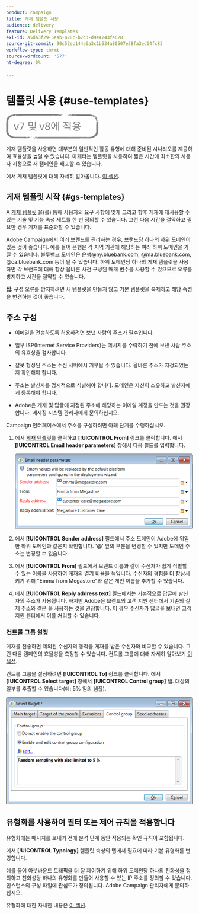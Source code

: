 ```yaml
---
product: campaign
title: 게재 템플릿 사용
audience: delivery
feature: Delivery Templates
exl-id: a5da3f29-5eab-428c-b7c3-d9e4243fe628
source-git-commit: 90c52ec144a6a3c1b534a80507e38fa3ed64fc83
workflow-type: tm+mt
source-wordcount: '577'
ht-degree: 0%

---
```


# 템플릿 사용 {#use-templates}

![](../../assets/common.svg)

게재 템플릿을 사용하면 대부분의 일반적인 활동 유형에 대해 준비된 시나리오를 제공하여 효율성을 높일 수 있습니다. 마케터는 템플릿을 사용하여 짧은 시간에 최소한의 사용자 지정으로 새 캠페인을 배포할 수 있습니다.

에서 게재 템플릿에 대해 자세히 알아봅니다. [이 섹션](creating-a-delivery-template.md).

## 게재 템플릿 시작 {#gs-templates}

A [게재 템플릿](creating-a-delivery-template.md) 을(를) 통해 사용자의 요구 사항에 맞게 그리고 향후 게재에 재사용할 수 있는 기술 및 기능 속성 세트를 한 번 정의할 수 있습니다. 그런 다음 시간을 절약하고 필요한 경우 게재를 표준화할 수 있습니다.

Adobe Campaign에서 여러 브랜드를 관리하는 경우, 브랜드당 하나의 하위 도메인이 있는 것이 좋습니다. 예를 들어 은행은 각 지역 기관에 해당하는 여러 하위 도메인을 가질 수 있습니다. 블루뱅크 도메인은 은행@ny.bluebank.com, @ma.bluebank.com, @ca.bluebank.com 등이 될 수 있습니다. 하위 도메인당 하나의 게재 템플릿을 사용하면 각 브랜드에 대해 항상 올바른 사전 구성된 매개 변수를 사용할 수 있으므로 오류를 방지하고 시간을 절약할 수 있습니다.

**팁**: 구성 오류를 방지하려면 새 템플릿을 만들지 않고 기본 템플릿을 복제하고 해당 속성을 변경하는 것이 좋습니다.

## 주소 구성

* 이메일을 전송하도록 허용하려면 보낸 사람의 주소가 필수입니다.

* 일부 ISP(Internet Service Providers)는 메시지를 수락하기 전에 보낸 사람 주소의 유효성을 검사합니다.

* 잘못 형성된 주소는 수신 서버에서 거부될 수 있습니다. 올바른 주소가 지정되었는지 확인해야 합니다.

* 주소는 발신자를 명시적으로 식별해야 합니다. 도메인은 자신이 소유하고 발신자에게 등록해야 합니다.

* Adobe은 게재 및 답글에 지정된 주소에 해당하는 이메일 계정을 만드는 것을 권장합니다. 메시징 시스템 관리자에게 문의하십시오.

Campaign 인터페이스에서 주소를 구성하려면 아래 단계를 수행하십시오.

1. 에서 [게재 템플릿](creating-a-delivery-template.md)를 클릭하고 **[!UICONTROL From]** 링크를 클릭합니다. 에서 **[!UICONTROL Email header parameters]** 창에서 다음 필드를 입력합니다.

   ![](assets/d_best_practices_email_header.png)

1. 에서 **[!UICONTROL Sender address]** 필드에서 주소 도메인이 Adobe에 위임한 하위 도메인과 같은지 확인합니다. &#39;@&#39; 앞의 부분을 변경할 수 있지만 도메인 주소는 변경할 수 없습니다.

1. 에서 **[!UICONTROL From]** 필드에서 브랜드 이름과 같이 수신자가 쉽게 식별할 수 있는 이름을 사용하여 게재의 열기 비율을 높입니다. 수신자의 경험을 더 향상시키기 위해 &quot;Emma from Megastore&quot;와 같은 개인 이름을 추가할 수 있습니다.

1. 에서 **[!UICONTROL Reply address text]** 필드에서는 기본적으로 답글에 발신자의 주소가 사용됩니다. 하지만 Adobe은 브랜드의 고객 지원 센터에서 기존의 실제 주소와 같은 을 사용하는 것을 권장합니다. 이 경우 수신자가 답글을 보내면 고객 지원 센터에서 이를 처리할 수 있습니다.

### 컨트롤 그룹 설정

게재를 전송하면 제외된 수신자의 동작을 게재를 받은 수신자와 비교할 수 있습니다. 그런 다음 캠페인의 효율성을 측정할 수 있습니다. 컨트롤 그룹에 대해 자세히 알아보기 [이 섹션](../../campaign/using/marketing-campaign-deliveries.md#defining-a-control-group).

컨트롤 그룹을 설정하려면 **[!UICONTROL To]** 링크를 클릭합니다. 에서 **[!UICONTROL Select target]** 창에서 **[!UICONTROL Control group]** 탭. 대상의 일부를 추출할 수 있습니다(예: 5% 임의 샘플).

![](assets/d_best_practices_control_group.png)

## 유형화를 사용하여 필터 또는 제어 규칙을 적용합니다

유형화에는 메시지를 보내기 전에 분석 단계 동안 적용되는 확인 규칙이 포함됩니다.

에서 **[!UICONTROL Typology]** 템플릿 속성의 탭에서 필요에 따라 기본 유형화를 변경합니다.

예를 들어 아웃바운드 트래픽을 더 잘 제어하기 위해 하위 도메인당 하나의 친화성을 정의하고 친화성당 하나의 유형화를 만들어 사용할 수 있는 IP 주소를 정의할 수 있습니다. 인스턴스의 구성 파일에 관심도가 정의됩니다. Adobe Campaign 관리자에게 문의하십시오.

유형화에 대한 자세한 내용은 [이 섹션](../../campaign-opt/using/about-campaign-typologies.md).
